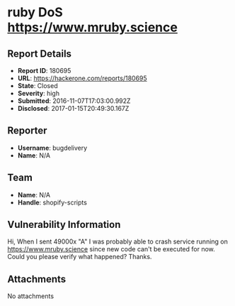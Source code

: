 # ruby DoS https://www.mruby.science

## Report Details
- **Report ID**: 180695
- **URL**: https://hackerone.com/reports/180695
- **State**: Closed
- **Severity**: high
- **Submitted**: 2016-11-07T17:03:00.992Z
- **Disclosed**: 2017-01-15T20:49:30.167Z

## Reporter
- **Username**: bugdelivery
- **Name**: N/A

## Team
- **Name**: N/A
- **Handle**: shopify-scripts

## Vulnerability Information
Hi,
When I sent 49000x "A" I was probably able to crash service running on https://www.mruby.science since new code can't be executed for now. Could you please verify what happened? Thanks.

## Attachments
No attachments
